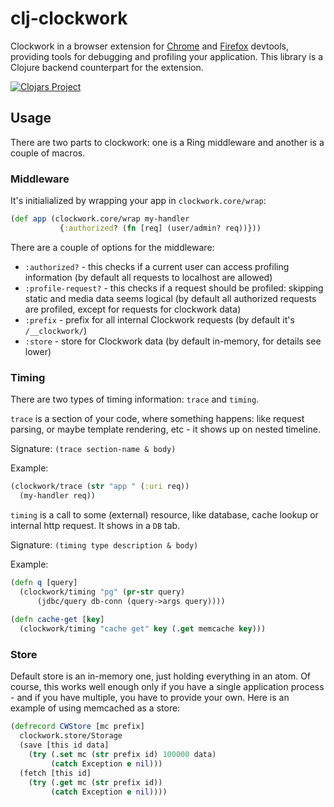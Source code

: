 # clj-clockwork

Clockwork in a browser extension for [Chrome][] and [Firefox][] devtools,
providing tools for debugging and profiling your application. This library is a
Clojure backend counterpart for the extension.

[Chrome]: https://github.com/itsgoingd/clockwork-chrome/
[Firefox]: https://github.com/itsgoingd/clockwork-firefox/

[![Clojars Project](https://img.shields.io/clojars/v/ua.kasta/clockwork.svg)](https://clojars.org/ua.kasta/clockwork)

## Usage

There are two parts to clockwork: one is a Ring middleware and another is a
couple of macros.


### Middleware

It's initialialized by wrapping your app in `clockwork.core/wrap`:

```clojure
(def app (clockwork.core/wrap my-handler 
           {:authorized? (fn [req] (user/admin? req))}))
```

There are a couple of options for the middleware:

- `:authorized?` - this checks if a current user can access profiling
  information (by default all requests to localhost are allowed)
- `:profile-request?` - this checks if a request should be profiled: skipping
  static and media data seems logical (by default all authorized requests are
  profiled, except for requests for clockwork data)
- `:prefix` - prefix for all internal Clockwork requests (by default it's
  `/__clockwork/`)
- `:store` - store for Clockwork data (by default in-memory, for details see
  lower)
  
  
### Timing

There are two types of timing information: `trace` and `timing`. 

`trace` is a section of your code, where something happens: like request
parsing, or maybe template rendering, etc - it shows up on nested timeline. 

Signature: `(trace section-name & body)`

Example:

```clojure
(clockwork/trace (str "app " (:uri req))
  (my-handler req))
```

`timing` is a call to some (external) resource, like database, cache lookup or
internal http request. It shows in a `DB` tab. 

Signature: `(timing type description & body)`

Example:

```clojure
(defn q [query]
  (clockwork/timing "pg" (pr-str query) 
      (jdbc/query db-conn (query->args query))))
      
(defn cache-get [key]
  (clockwork/timing "cache get" key (.get memcache key)))
```

### Store

Default store is an in-memory one, just holding everything in an atom. Of
course, this works well enough only if you have a single application process -
and if you have multiple, you have to provide your own. Here is an example of
using memcached as a store:

```clojure
(defrecord CWStore [mc prefix]
  clockwork.store/Storage
  (save [this id data]
    (try (.set mc (str prefix id) 100000 data)
         (catch Exception e nil)))
  (fetch [this id]
    (try (.get mc (str prefix id))
         (catch Exception e nil))))
```
